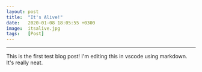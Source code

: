 ```yaml
---
layout: post
title:  "It's Alive!"
date:   2020-01-08 18:05:55 +0300
image:  itsalive.jpg
tags:   [Post]
---
```

***
This is the first test blog post! I'm editing this in vscode using markdown. It's really neat.